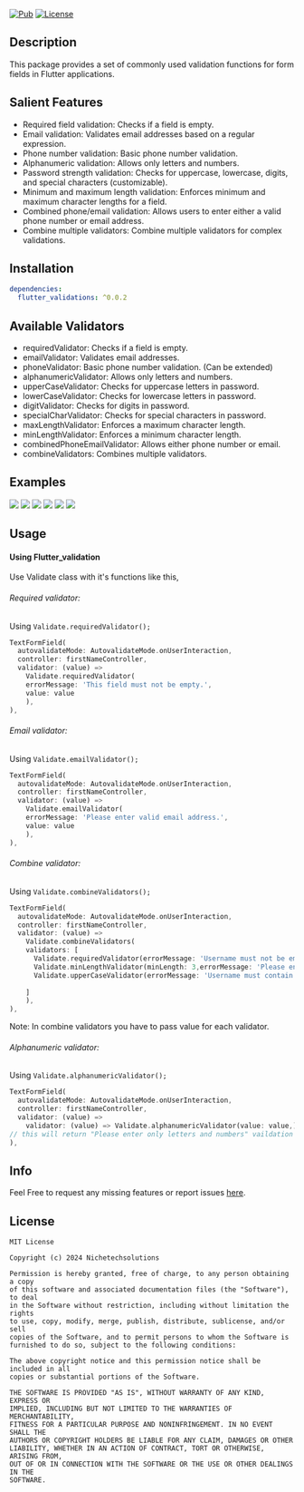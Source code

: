 
[![Pub](https://img.shields.io/badge/pub-v0.0.1-blue)](https://pub.dartlang.org/packages/Flutter_validation)
[![License](https://img.shields.io/badge/licence-MIT-orange.svg)](https://github.com/Arshadshaykh/flutter_validation/blob/main/LICENSE)

## Description
This package provides a set of commonly used validation functions for form fields in Flutter applications.

## Salient Features
- Required field validation: Checks if a field is empty.
- Email validation: Validates email addresses based on a regular expression.
- Phone number validation: Basic phone number validation.
- Alphanumeric validation: Allows only letters and numbers.
- Password strength validation: Checks for uppercase, lowercase, digits, and special characters (customizable).
- Minimum and maximum length validation: Enforces minimum and maximum character lengths for a field.
- Combined phone/email validation: Allows users to enter either a valid phone number or email address.
- Combine multiple validators: Combine multiple validators for complex validations.
  
## Installation
```yaml
dependencies:
  flutter_validations: ^0.0.2

```
## Available Validators
- requiredValidator: Checks if a field is empty.
- emailValidator: Validates email addresses.
- phoneValidator: Basic phone number validation. (Can be extended)
- alphanumericValidator: Allows only letters and numbers.
- upperCaseValidator: Checks for uppercase letters in password.
- lowerCaseValidator: Checks for lowercase letters in password.
- digitValidator: Checks for digits in password.
- specialCharValidator: Checks for special characters in password.
- maxLengthValidator: Enforces a maximum character length.
- minLengthValidator: Enforces a minimum character length.
- combinedPhoneEmailValidator: Allows either phone number or email.
- combineValidators: Combines multiple validators.
  
## Examples
![](https://github.com/Arshadshaykh/flutter_validation/blob/main/assets/Required%20-%20Made%20with%20Clipchamp.gif)
![](https://github.com/Arshadshaykh/flutter_validation/blob/main/assets/Strong%20Password%20-%20Made%20with%20Clipchamp.gif)
![](https://github.com/Arshadshaykh/flutter_validation/blob/main/assets/CombinedRE%20-%20Made%20with%20Clipchamp.gif)
![](https://github.com/Arshadshaykh/flutter_validation/blob/main/assets/Phone%20-%20Made%20with%20Clipchamp.gif)
![](https://github.com/Arshadshaykh/flutter_validation/blob/main/assets/Max%20length%2016%20-%20Made%20with%20Clipchamp.gif)
![](https://github.com/Arshadshaykh/flutter_validation/blob/main/assets/Combined%20Email%20and%20Phone%20-%20Made%20with%20Clipchamp.gif)
## Usage

#### Using Flutter_validation
Use Validate class with it's functions like this,



###### Required validator:
Using `Validate.requiredValidator();`

```dart
TextFormField(
  autovalidateMode: AutovalidateMode.onUserInteraction,
  controller: firstNameController,
  validator: (value) =>
    Validate.requiredValidator(
    errorMessage: 'This field must not be empty.',
    value: value
    ),
),
```

###### Email validator:
Using `Validate.emailValidator();`

```dart
TextFormField(
  autovalidateMode: AutovalidateMode.onUserInteraction,
  controller: firstNameController,
  validator: (value) =>
    Validate.emailValidator(
    errorMessage: 'Please enter valid email address.',
    value: value
    ),
),
```

###### Combine validator:
Using `Validate.combineValidators();`

```dart
TextFormField(
  autovalidateMode: AutovalidateMode.onUserInteraction,
  controller: firstNameController,
  validator: (value) =>
    Validate.combineValidators(
    validators: [
      Validate.requiredValidator(errorMessage: 'Username must not be empty.', value: value),
      Validate.minLengthValidator(minLength: 3,errorMessage: 'Please enter a username with at least 3 characters.', value: value),
      Validate.upperCaseValidator(errorMessage: 'Username must contain atleast 1 uppercase letter',value: value),
      
    ]
    ),
),
```
Note: In combine validators you have to pass value for each validator.

###### Alphanumeric validator:
Using `Validate.alphanumericValidator();`

```dart
TextFormField(
  autovalidateMode: AutovalidateMode.onUserInteraction,
  controller: firstNameController,
  validator: (value) =>
    validator: (value) => Validate.alphanumericValidator(value: value,),
// this will return "Please enter only letters and numbers" vaildation error
),
```

## Info

Feel Free to request any missing features or report issues [here](https://github.com/Arshadshaykh/flutter_validation/issues).

## License

```
MIT License

Copyright (c) 2024 Nichetechsolutions

Permission is hereby granted, free of charge, to any person obtaining a copy
of this software and associated documentation files (the "Software"), to deal
in the Software without restriction, including without limitation the rights
to use, copy, modify, merge, publish, distribute, sublicense, and/or sell
copies of the Software, and to permit persons to whom the Software is
furnished to do so, subject to the following conditions:

The above copyright notice and this permission notice shall be included in all
copies or substantial portions of the Software.

THE SOFTWARE IS PROVIDED "AS IS", WITHOUT WARRANTY OF ANY KIND, EXPRESS OR
IMPLIED, INCLUDING BUT NOT LIMITED TO THE WARRANTIES OF MERCHANTABILITY,
FITNESS FOR A PARTICULAR PURPOSE AND NONINFRINGEMENT. IN NO EVENT SHALL THE
AUTHORS OR COPYRIGHT HOLDERS BE LIABLE FOR ANY CLAIM, DAMAGES OR OTHER
LIABILITY, WHETHER IN AN ACTION OF CONTRACT, TORT OR OTHERWISE, ARISING FROM,
OUT OF OR IN CONNECTION WITH THE SOFTWARE OR THE USE OR OTHER DEALINGS IN THE
SOFTWARE.
```
